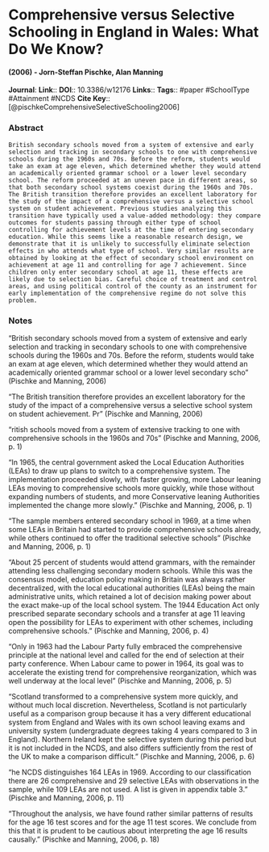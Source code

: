 # Comprehensive versus Selective Schooling in England in Wales: What Do We Know?
#### (2006) - Jorn-Steffan Pischke, Alan Manning
**Journal**: 
**Link**:: 
**DOI**:: 10.3386/w12176
**Links**:: 
**Tags**:: #paper #SchoolType #Attainment #NCDS 
**Cite Key**:: [@pischkeComprehensiveSelectiveSchooling2006]

### Abstract

```
British secondary schools moved from a system of extensive and early selection and tracking in secondary schools to one with comprehensive schools during the 1960s and 70s. Before the reform, students would take an exam at age eleven, which determined whether they would attend an academically oriented grammar school or a lower level secondary school. The reform proceeded at an uneven pace in different areas, so that both secondary school systems coexist during the 1960s and 70s. The British transition therefore provides an excellent laboratory for the study of the impact of a comprehensive versus a selective school system on student achievement. Previous studies analyzing this transition have typically used a value-added methodology: they compare outcomes for students passing through either type of school controlling for achievement levels at the time of entering secondary education. While this seems like a reasonable research design, we demonstrate that it is unlikely to successfully eliminate selection effects in who attends what type of school. Very similar results are obtained by looking at the effect of secondary school environment on achievement at age 11 and controlling for age 7 achievement. Since children only enter secondary school at age 11, these effects are likely due to selection bias. Careful choice of treatment and control areas, and using political control of the county as an instrument for early implementation of the comprehensive regime do not solve this problem.
```

### Notes

“British secondary schools moved from a system of extensive and early selection and tracking in secondary schools to one with comprehensive schools during the 1960s and 70s. Before the reform, students would take an exam at age eleven, which determined whether they would attend an academically oriented grammar school or a lower level secondary scho” (Pischke and Manning, 2006)

“The British transition therefore provides an excellent laboratory for the study of the impact of a comprehensive versus a selective school system on student achievement. Pr” (Pischke and Manning, 2006)

“ritish schools moved from a system of extensive tracking to one with comprehensive schools in the 1960s and 70s” (Pischke and Manning, 2006, p. 1)

“In 1965, the central government asked the Local Education Authorities (LEAs) to draw up plans to switch to a comprehensive system. The implementation proceeded slowly, with faster growing, more Labour leaning LEAs moving to comprehensive schools more quickly, while those without expanding numbers of students, and more Conservative leaning Authorities implemented the change more slowly.” (Pischke and Manning, 2006, p. 1)

“The sample members entered secondary school in 1969, at a time when some LEAs in Britain had started to provide comprehensive schools already, while others continued to offer the traditional selective schools” (Pischke and Manning, 2006, p. 1)

“About 25 percent of students would attend grammars, with the remainder attending less challenging secondary modern schools. While this was the consensus model, education policy making in Britain was always rather decentralized, with the local educational authorities (LEAs) being the main administrative units, which retained a lot of decision making power about the exact make-up of the local school system. The 1944 Education Act only prescribed separate secondary schools and a transfer at age 11 leaving open the possibility for LEAs to experiment with other schemes, including comprehensive schools.” (Pischke and Manning, 2006, p. 4)

“Only in 1963 had the Labour Party fully embraced the comprehensive principle at the national level and called for the end of selection at their party conference. When Labour came to power in 1964, its goal was to accelerate the existing trend for comprehensive reorganization, which was well underway at the local level” (Pischke and Manning, 2006, p. 5)

“Scotland transformed to a comprehensive system more quickly, and without much local discretion. Nevertheless, Scotland is not particularly useful as a comparison group because it has a very different educational system from England and Wales with its own school leaving exams and university system (undergraduate degrees taking 4 years compared to 3 in England). Northern Ireland kept the selective system during this period but it is not included in the NCDS, and also differs sufficiently from the rest of the UK to make a comparison difficult.” (Pischke and Manning, 2006, p. 6)

“he NCDS distinguishes 164 LEAs in 1969. According to our classification there are 26 comprehensive and 29 selective LEAs with observations in the sample, while 109 LEAs are not used. A list is given in appendix table 3.” (Pischke and Manning, 2006, p. 11)

“Throughout the analysis, we have found rather similar patterns of results for the age 16 test scores and for the age 11 test scores. We conclude from this that it is prudent to be cautious about interpreting the age 16 results causally.” (Pischke and Manning, 2006, p. 18)